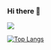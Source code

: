 ### Hi there 👋
<img src="https://capsule-render.vercel.app/api?type=soft&color=base&height=100&section=header&text=&fontSize=90" />

[![Top Langs](https://github-readme-stats.vercel.app/api/top-langs/?username=KMJbella&layout=compact)](https://github.com/anuraghazra/github-readme-stats)

